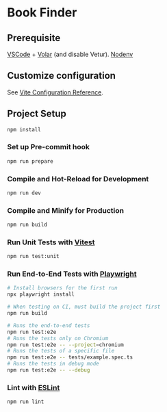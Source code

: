 # Book Finder

## Prerequisite

[VSCode](https://code.visualstudio.com/) + [Volar](https://marketplace.visualstudio.com/items?itemName=Vue.volar) (and disable Vetur).
[Nodenv](https://github.com/nodenv/nodenv)

## Customize configuration

See [Vite Configuration Reference](https://vitejs.dev/config/).

## Project Setup

```sh
npm install
```

### Set up Pre-commit hook

```sh
npm run prepare
```

### Compile and Hot-Reload for Development

```sh
npm run dev
```

### Compile and Minify for Production

```sh
npm run build
```

### Run Unit Tests with [Vitest](https://vitest.dev/)

```sh
npm run test:unit
```

### Run End-to-End Tests with [Playwright](https://playwright.dev)

```sh
# Install browsers for the first run
npx playwright install

# When testing on CI, must build the project first
npm run build

# Runs the end-to-end tests
npm run test:e2e
# Runs the tests only on Chromium
npm run test:e2e -- --project=chromium
# Runs the tests of a specific file
npm run test:e2e -- tests/example.spec.ts
# Runs the tests in debug mode
npm run test:e2e -- --debug
```

### Lint with [ESLint](https://eslint.org/)

```sh
npm run lint
```
